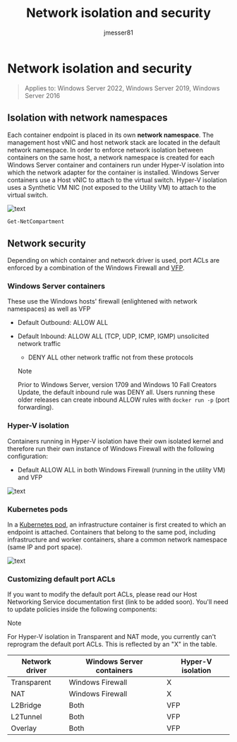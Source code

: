 ﻿---
title: Network isolation and security
description: Network isolation and security within Windows containers.
keywords: docker, containers
author: jmesser81
ms.date: 10/20/2021
ms.topic: conceptual
ms.assetid: 538871ba-d02e-47d3-a3bf-25cda4a40965
---
# Network isolation and security

> Applies to: Windows Server 2022, Windows Server 2019, Windows Server 2016

## Isolation with network namespaces

Each container endpoint is placed in its own __network namespace__. The management host vNIC and host network stack are located in the default network namespace. In order to enforce network isolation between containers on the same host, a network namespace is created for each Windows Server container and containers run under Hyper-V isolation into which the network adapter for the container is installed. Windows Server containers use a Host vNIC to attach to the virtual switch. Hyper-V isolation uses a Synthetic VM NIC (not exposed to the Utility VM) to attach to the virtual switch.

![text](media/network-compartment-visual.png)

```powershell
Get-NetCompartment
```

## Network security

Depending on which container and network driver is used, port ACLs are enforced by a combination of the Windows Firewall and [VFP](https://www.microsoft.com/research/project/azure-virtual-filtering-platform/).

### Windows Server containers

These use the Windows hosts' firewall (enlightened with network namespaces) as well as VFP

* Default Outbound: ALLOW ALL
* Default Inbound: ALLOW ALL (TCP, UDP, ICMP, IGMP) unsolicited network traffic
  * DENY ALL other network traffic not from these protocols

  >[!NOTE]
  >Prior to Windows Server, version 1709 and Windows 10 Fall Creators Update, the default inbound rule was DENY all. Users running these older releases can create inbound ALLOW rules with ``docker run -p`` (port forwarding).

### Hyper-V isolation

Containers running in Hyper-V isolation have their own isolated kernel and therefore run their own instance of Windows Firewall with the following configuration:

* Default ALLOW ALL in both Windows Firewall (running in the utility VM) and VFP

![text](media/windows-firewall-containers.png)

### Kubernetes pods

In a [Kubernetes pod](https://kubernetes.io/docs/concepts/workloads/pods/pod/), an infrastructure container is first created to which an endpoint is attached. Containers that belong to the same pod, including infrastructure and worker containers, share a common network namespace (same IP and port space).

![text](media/pod-network-compartment.png)

### Customizing default port ACLs

If you want to modify the default port ACLs, please read our Host Networking Service documentation first (link to be added soon). You'll need to update policies inside the following components:

>[!NOTE]
>For Hyper-V isolation in Transparent and NAT mode, you currently can't reprogram the default port ACLs. This is reflected by an "X" in the table.

| Network driver | Windows Server containers | Hyper-V isolation  |
| -------------- |-------------------------- | ------------------- |
| Transparent | Windows Firewall | X |
| NAT | Windows Firewall | X |
| L2Bridge | Both | VFP |
| L2Tunnel | Both | VFP |
| Overlay  | Both | VFP |